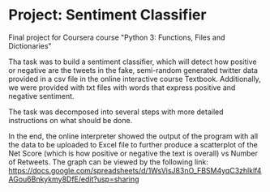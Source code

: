 # Project: Sentiment Classifier

Final project for Coursera course "Python 3: Functions, Files and Dictionaries"

Tha task was to build a sentiment classifier, which will detect how positive or negative are the tweets in the fake, semi-random generated twitter data provided in a csv file in the online interactive course Textbook. Additionally, we were provided with txt files with words that express positive and negative sentiment.

The task was decomposed into several steps with more detailed instructions on what should be done.

In the end, the online interpreter showed the output of the program with all the data to be uploaded to Excel file to further produce a scatterplot of the Net Score (which is how positive or negative the text is overall) vs Number of Retweets. The graph can be viewed by the following link: https://docs.google.com/spreadsheets/d/1WsVisJ83nO_FBSM4yqC3zhlklf4AGou6Bnkykmy8DfE/edit?usp=sharing

